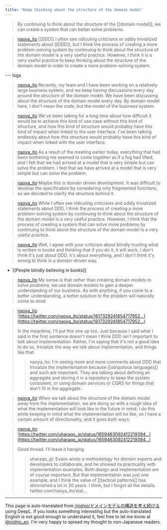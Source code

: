 ```yaml
---
title: "Keep thinking about the structure of the domain model"
---
```


>  By continuing to think about the structure of the [[domain model]], we can create a system that can better solve problems.

> [naoya_ito](https://twitter.com/naoya_ito/status/1659404183529984001) [[DDD]] I often see ridiculing criticisms or oddly trivialized statements about [[DDD]], but I think the process of creating a more problem-solving system by continuing to think about the structure of the domain model is a very useful practice. However, I think it is a very useful practice to keep thinking about the structure of the domain model in order to create a more problem-solving system.


--- logs

> [naoya_ito](https://twitter.com/naoya_ito/status/1659402663275134976) Recently, my team and I have been working on a relatively large business system, and we keep having discussions every day around the structure of the domain model. We have been discussing about the structure of the domain model every day. By domain model here, I don't mean the code, but the model of the business system.

> [naoya_ito](https://twitter.com/naoya_ito/status/1659402883648065539) We've been talking for a long time about how difficult it would be to achieve this kind of use case without this kind of structure, and how this kind of structure would probably have this kind of impact when linked to the user interface. I've been talking endlessly about how this structure would probably have this kind of impact when linked with the user interface.

> [naoya_ito](https://twitter.com/naoya_ito/status/1659403096068620288) As a result of the meeting earlier today, everything that had been bothering me seemed to come together as if a fog had lifted, and I felt that we had arrived at a model that is very simple but can solve the problem. I feel that we have arrived at a model that is very simple but can solve the problem.

> [naoya_ito](https://twitter.com/naoya_ito/status/1659403438332219393) Maybe this is domain driven development. It was difficult to develop the specification by considering only fragmented functions, so we decided to clarify the structure behind it.

> [naoya_ito](https://twitter.com/naoya_ito/status/1659404183529984001) While I often see ridiculing criticisms and oddly trivialized statements about DDD, I think the process of creating a more problem-solving system by continuing to think about the structure of the domain model is a very useful practice. However, I think that the process of creating a system that can solve more problems by continuing to think about the structure of the domain model is a very useful practice.

> [naoya_ito](https://twitter.com/naoya_ito/status/1659404545250963456) Well, I agree with your criticism about blindly trusting what is written in books and thinking that if you do it, it will work, I don't think it's just about DDD, it's about everything, and I don't think it's wrong to think in a domain-driven way.
- [[People blindly believing in books]]

> [naoya_ito](https://twitter.com/naoya_ito/status/1659408360515735554) My sense is that rather than creating domain models to solve problems, we use domain models to gain a deeper understanding of our business. As with anything, if you come to a better understanding, a better solution to the problem will naturally come to mind

> [naoya_ito](https://twitter.com/naoya_ito/status/1659447750566486016) [https://twitter.com/naoya_ito/status/1617329241854717952…](https://twitter.com/naoya_ito/status/1617329241854717952…)
>
>  In the meantime, I'll put this one up too. Just because I said what I said in the first sentence doesn't mean I think DDD isn't important to talk about implementation. Rather, I'm saying that it's not a good idea to do so, trivialize the way we talk about implementation, and things like that.
>  >naoya_ito: I'm seeing more and more comments about DDD that trivialize the implementation because [[ubiquitous languages]] and such are important. They are talking about defining an aggregate and storing it in a repository to keep the system consistent, or using domain services or CQRS for things that don't fit in the aggregate.


> [naoya_ito](https://twitter.com/naoya_ito/status/1659448131686391809) When we talk about the structure of the domain model away from the implementation, we are doing so with a rough idea of what the implementation will look like in the future in mind. I do this while keeping in mind what the implementation will be like, so I have a certain amount of directionality, and it goes both ways.

> [naoya_ito](https://twitter.com/naoya_ito/status/1659468655820963841) [https://twitter.com/uharaqo_jp/status/1659463092412219394…](https://twitter.com/uharaqo_jp/status/1659463092412219394…)
>
>  Good thread. I'll leave it hanging.
>  >uharaqo_jp: Evans wrote a methodology for domain experts and developers to collaborate, and he showed its practicality with implementation examples. Both design and implementation are of course important. But that implementation was just one example, and I think the value of [[tactical patterns]] has diminished a lot in 20 years.
>  I think, but I forgot all the details. twitter.com/naoya_ito/stat...


---
This page is auto-translated from [/nishio/ドメインモデルの構造を考え続ける](https://scrapbox.io/nishio/ドメインモデルの構造を考え続ける) using DeepL. If you looks something interesting but the auto-translated English is not good enough to understand it, feel free to let me know at [@nishio_en](https://twitter.com/nishio_en). I'm very happy to spread my thought to non-Japanese readers.
